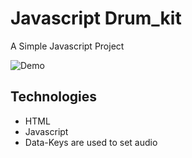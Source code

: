 # Javascript Drum_kit 

A Simple Javascript Project 

![Demo](https://media.giphy.com/media/JpS0VDAEMCwwMUltXP/giphy.gif)

## Technologies
- HTML
- Javascript
- Data-Keys are used to set audio
